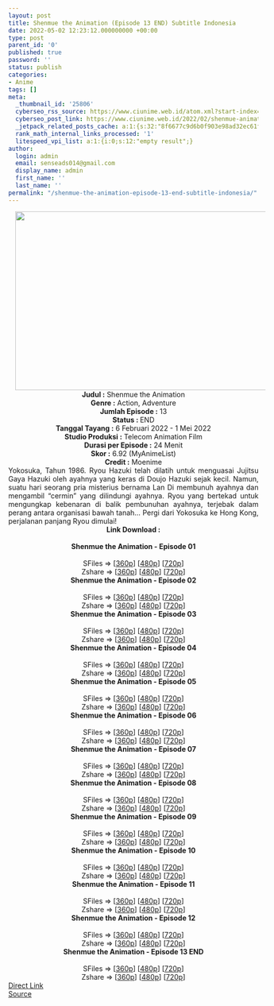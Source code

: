 ```yaml
---
layout: post
title: Shenmue the Animation (Episode 13 END) Subtitle Indonesia
date: 2022-05-02 12:23:12.000000000 +00:00
type: post
parent_id: '0'
published: true
password: ''
status: publish
categories:
- Anime
tags: []
meta:
  _thumbnail_id: '25806'
  cyberseo_rss_source: https://www.ciunime.web.id/atom.xml?start-index=1
  cyberseo_post_link: https://www.ciunime.web.id/2022/02/shenmue-animation-subtitle-indonesia.html
  _jetpack_related_posts_cache: a:1:{s:32:"8f6677c9d6b0f903e98ad32ec61f8deb";a:2:{s:7:"expires";i:1657877363;s:7:"payload";a:3:{i:0;a:1:{s:2:"id";i:25719;}i:1;a:1:{s:2:"id";i:25560;}i:2;a:1:{s:2:"id";i:25472;}}}}
  rank_math_internal_links_processed: '1'
  litespeed_vpi_list: a:1:{i:0;s:12:"empty result";}
author:
  login: admin
  email: senseads014@gmail.com
  display_name: admin
  first_name: ''
  last_name: ''
permalink: "/shenmue-the-animation-episode-13-end-subtitle-indonesia/"
---
```

<div class="separator" style="clear: both; text-align: center;"><a href="https://blogger.googleusercontent.com/img/a/AVvXsEhfVFIqA4CVahJ4kDvS9FbXRdZlUfH6W4sdAk97fwcjqv5pw4ZdJxaHu_TEB592OCMsLFpvkZ6T1Nmstbk_DWHk318avuzyS4C2SGRkDtEk3n2V6Pi6bf8O5y-hnnJKbv9ngVGCCEAqgwmX09Zd9ZL4CfIaqh2gAi7GFh_yi3CsPszk8z2bF92SF2cH=s1280" style="margin-left: 1em; margin-right: 1em;"><img border="0" data-original-height="720" data-original-width="1280" height="360" src="{{ site.baseurl }}/assets/2022/05/AVvXsEhfVFIqA4CVahJ4kDvS9FbXRdZlUfH6W4sdAk97fwcjqv5pw4ZdJxaHu_TEB592OCMsLFpvkZ6T1Nmstbk_DWHk318avuzyS4C2SGRkDtEk3n2V6Pi6bf8O5y-hnnJKbv9ngVGCCEAqgwmX09Zd9ZL4CfIaqh2gAi7GFh_yi3CsPszk8z2bF92SF2cH=w640-h360" width="640" /></a></div>
<div class="separator" style="clear: both; text-align: center;"></div>
<div style="text-align: center;"><b>Judul</b><b><b> </b>:</b> Shenmue the Animation</div>
<div style="text-align: center;"><b><b>Genre :</b></b> Action, Adventure</div>
<div style="text-align: center;"><b>Jumlah Episode :</b> 13<br /><b>Status :&nbsp;</b>END<br /><b>Tanggal Tayang :</b>&nbsp;6 Februari 2022 - 1 Mei 2022<br /><b>Studio Produksi :</b>&nbsp;Telecom Animation Film<br /><b>Durasi per Episode :</b> 24 Menit</div>
<div style="text-align: center;"><b>Skor :</b> 6.92 (MyAnimeList)</div>
<div style="text-align: center;"><b>Credit :</b>&nbsp;Moenime</div>
<div style="text-align: center;"></div>
<div style="text-align: justify;">Yokosuka, Tahun 1986. Ryou Hazuki telah dilatih untuk menguasai Jujitsu Gaya Hazuki oleh ayahnya yang keras di Doujo Hazuki sejak kecil. Namun, suatu hari seorang pria misterius bernama Lan Di membunuh ayahnya dan mengambil “cermin” yang dilindungi ayahnya. Ryou yang bertekad untuk mengungkap kebenaran di balik pembunuhan ayahnya, terjebak dalam perang antara organisasi bawah tanah… Pergi dari Yokosuka ke Hong Kong, perjalanan panjang Ryou dimulai!</div>
<div style="text-align: justify;"></div>
<div style="text-align: justify;"></div>
<div style="text-align: center;">
<div style="text-align: center;">
<div style="text-align: left;">
<div style="text-align: center;"><b>Link Download :</b></div>
<div style="text-align: center;"><b><br /></b></div>
<div style="text-align: center;"><span style="text-align: left;"><b>Shenmue the Animation&nbsp;</b></span><b>- Episode 01</b></div>
<div style="text-align: center;"><b><br /></b></div>
<div style="text-align: center;">SFiles =&gt; [<a href="http://www.solidfiles.com/v/5depXjdMLVeNj" target="_blank" rel="noopener">360p</a>] [<a href="http://www.solidfiles.com/v/nk6gP4WpzWMxY" target="_blank" rel="noopener">480p</a>] [<a href="http://www.solidfiles.com/v/AWKZXRR45LQa4" target="_blank" rel="noopener">720p</a>]</div>
<div style="text-align: center;">Zshare =&gt; [<a href="https://www73.zippyshare.com/v/jYzboJi7/file.html" target="_blank" rel="noopener">360p</a>] [<a href="https://www73.zippyshare.com/v/gGbgF5np/file.html" target="_blank" rel="noopener">480p</a>] [<a href="https://www73.zippyshare.com/v/wQmRbztU/file.html" target="_blank" rel="noopener">720p</a>]</div>
<div style="text-align: center;"></div>
<div style="text-align: center;">
<div><span style="text-align: left;"><b>Shenmue the Animation&nbsp;</b></span><b>- Episode 02</b></div>
<div><b><br /></b></div>
<div>SFiles =&gt; [<a href="https://www.mp4upload.com/t9s7enjhfhn6" target="_blank" rel="noopener">360p</a>] [<a href="https://www.mp4upload.com/tmdvhj443x8u" target="_blank" rel="noopener">480p</a>] [<a href="https://www.mp4upload.com/sbtdv4tyvwza" target="_blank" rel="noopener">720p</a>]</div>
<div>Zshare =&gt; [<a href="https://www30.zippyshare.com/v/ET8nDZR1/file.html" target="_blank" rel="noopener">360p</a>] [<a href="https://www30.zippyshare.com/v/IyS107zh/file.html" target="_blank" rel="noopener">480p</a>] [<a href="https://www30.zippyshare.com/v/IoCq6bGe/file.html" target="_blank" rel="noopener">720p</a>]</div>
<div></div>
<div>
<div><span style="text-align: left;"><b>Shenmue the Animation&nbsp;</b></span><b>- Episode 03</b></div>
<div><b><br /></b></div>
<div>SFiles =&gt; [<a href="http://www.solidfiles.com/v/RxMRLNBykZzg5" target="_blank" rel="noopener">360p</a>] [<a href="http://www.solidfiles.com/v/wWmVn6NaR8Mv8" target="_blank" rel="noopener">480p</a>] [<a href="http://www.solidfiles.com/v/KnaGLkd8yMNN3" target="_blank" rel="noopener">720p</a>]</div>
<div>Zshare =&gt; [<a href="https://www90.zippyshare.com/v/Kua8mzrm/file.html" target="_blank" rel="noopener">360p</a>] [<a href="https://www90.zippyshare.com/v/woNu2JPL/file.html" target="_blank" rel="noopener">480p</a>] [<a href="https://www90.zippyshare.com/v/ZLstQPR0/file.html" target="_blank" rel="noopener">720p</a>]</div>
</div>
<div></div>
<div>
<div><span style="text-align: left;"><b>Shenmue the Animation&nbsp;</b></span><b>- Episode 04</b></div>
<div><b><br /></b></div>
<div>SFiles =&gt; [<a href="http://www.solidfiles.com/v/kXBWejRe2ADLZ" target="_blank" rel="noopener">360p</a>] [<a href="http://www.solidfiles.com/v/kXBWejRe2ADLZ" target="_blank" rel="noopener">480p</a>] [<a href="http://www.solidfiles.com/v/AWDgBq5AMWNvV" target="_blank" rel="noopener">720p</a>]</div>
<div>Zshare =&gt; [<a href="https://www64.zippyshare.com/v/2bGMDve4/file.html" target="_blank" rel="noopener">360p</a>] [<a href="https://www64.zippyshare.com/v/Tl2wsPLA/file.html" target="_blank" rel="noopener">480p</a>] [<a href="https://www64.zippyshare.com/v/1hH7eSeO/file.html" target="_blank" rel="noopener">720p</a>]</div>
</div>
<div></div>
<div>
<div><span style="text-align: left;"><b>Shenmue the Animation&nbsp;</b></span><b>- Episode 05</b></div>
<div><b><br /></b></div>
<div>SFiles =&gt; [<a href="http://www.solidfiles.com/v/nkMd4kvDvnRv4" target="_blank" rel="noopener">360p</a>] [<a href="http://www.solidfiles.com/v/zegqXeWWd6WVZ" target="_blank" rel="noopener">480p</a>] [<a href="http://www.solidfiles.com/v/wWQA43pQggmLY" target="_blank" rel="noopener">720p</a>]</div>
<div>Zshare =&gt; [<a href="https://www43.zippyshare.com/v/MRmOhgat/file.html" target="_blank" rel="noopener">360p</a>] [<a href="https://www43.zippyshare.com/v/eHOvPrya/file.html" target="_blank" rel="noopener">480p</a>] [<a href="https://www43.zippyshare.com/v/nT39Uu0t/file.html" target="_blank" rel="noopener">720p</a>]</div>
</div>
<div></div>
<div>
<div><span style="text-align: left;"><b>Shenmue the Animation&nbsp;</b></span><b>- Episode 06</b></div>
<div><b><br /></b></div>
<div>SFiles =&gt; [<a href="http://www.solidfiles.com/v/Pe2jnQNpAx3Q8" target="_blank" rel="noopener">360p</a>] [<a href="http://www.solidfiles.com/v/BVwvMeNzXKqpQ" target="_blank" rel="noopener">480p</a>] [<a href="http://www.solidfiles.com/v/QnaDPkGeMqGRA" target="_blank" rel="noopener">720p</a>]</div>
<div>Zshare =&gt; [<a href="https://www76.zippyshare.com/v/2AVCNrpB/file.html" target="_blank" rel="noopener">360p</a>] [<a href="https://www76.zippyshare.com/v/Z8PIHP56/file.html" target="_blank" rel="noopener">480p</a>] [<a href="https://www76.zippyshare.com/v/CCMYrywC/file.html" target="_blank" rel="noopener">720p</a>]</div>
</div>
<div></div>
<div>
<div><span style="text-align: left;"><b>Shenmue the Animation&nbsp;</b></span><b>- Episode 07</b></div>
<div><b><br /></b></div>
<div>SFiles =&gt; [<a href="http://www.solidfiles.com/v/BVG25qgpkMgL7" target="_blank" rel="noopener">360p</a>] [<a href="http://www.solidfiles.com/v/eWaQ4nMY5gNxX" target="_blank" rel="noopener">480p</a>] [<a href="http://www.solidfiles.com/v/wWyjY6dan78gZ" target="_blank" rel="noopener">720p</a>]</div>
<div>Zshare =&gt; [<a href="https://www71.zippyshare.com/v/xr2UpaQ7/file.html" target="_blank" rel="noopener">360p</a>] [<a href="https://www71.zippyshare.com/v/20EV7xn1/file.html" target="_blank" rel="noopener">480p</a>] [<a href="https://www71.zippyshare.com/v/ZHXdIZAY/file.html" target="_blank" rel="noopener">720p</a>]</div>
</div>
<div></div>
<div>
<div><span style="text-align: left;"><b>Shenmue the Animation&nbsp;</b></span><b>- Episode 08</b></div>
<div><b><br /></b></div>
<div>SFiles =&gt; [<a href="http://www.solidfiles.com/v/AWdQd25gGWq48" target="_blank" rel="noopener">360p</a>] [<a href="http://www.solidfiles.com/v/dN2x2yZ6gqr6d" target="_blank" rel="noopener">480p</a>] [<a href="http://www.solidfiles.com/v/6GNRNnMM6jXjP" target="_blank" rel="noopener">720p</a>]</div>
<div>Zshare =&gt; [<a href="https://www60.zippyshare.com/v/vHrp7umh/file.html" target="_blank" rel="noopener">360p</a>] [<a href="https://www60.zippyshare.com/v/NjsS6nAh/file.html" target="_blank" rel="noopener">480p</a>] [<a href="https://www60.zippyshare.com/v/ybPeEPt2/file.html" target="_blank" rel="noopener">720p</a>]</div>
</div>
<div></div>
<div>
<div><span style="text-align: left;"><b>Shenmue the Animation&nbsp;</b></span><b>- Episode 09</b></div>
<div><b><br /></b></div>
<div>SFiles =&gt; [<a href="http://www.solidfiles.com/v/Rx8NrX8MWgy2e" target="_blank" rel="noopener">360p</a>] [<a href="http://www.solidfiles.com/v/AWNxDvyZxYLWq" target="_blank" rel="noopener">480p</a>] [<a href="http://www.solidfiles.com/v/GWjx2MmvrWv2X" target="_blank" rel="noopener">720p</a>]</div>
<div>Zshare =&gt; [<a href="https://www119.zippyshare.com/v/5s54K2w9/file.html" target="_blank" rel="noopener">360p</a>] [<a href="https://www119.zippyshare.com/v/pxa9VD6M/file.html" target="_blank" rel="noopener">480p</a>] [<a href="https://www119.zippyshare.com/v/DcLjiGEX/file.html" target="_blank" rel="noopener">720p</a>]</div>
</div>
<div></div>
<div>
<div><span style="text-align: left;"><b>Shenmue the Animation&nbsp;</b></span><b>- Episode 10</b></div>
<div><b><br /></b></div>
<div>SFiles =&gt; [<a href="http://www.solidfiles.com/v/LKX5wK5y5qkYv" target="_blank" rel="noopener">360p</a>] [<a href="http://www.solidfiles.com/v/dNv8VNBnDXAy5" target="_blank" rel="noopener">480p</a>] [<a href="http://www.solidfiles.com/v/6GXadGqBapjpn" target="_blank" rel="noopener">720p</a>]</div>
<div>Zshare =&gt; [<a href="https://www58.zippyshare.com/v/9ZLY4Bb5/file.html" target="_blank" rel="noopener">360p</a>] [<a href="https://www58.zippyshare.com/v/eHE33OaS/file.html" target="_blank" rel="noopener">480p</a>] [<a href="https://www58.zippyshare.com/v/6R9DmwCX/file.html" target="_blank" rel="noopener">720p</a>]</div>
</div>
<div></div>
<div>
<div><span style="text-align: left;"><b>Shenmue the Animation&nbsp;</b></span><b>- Episode 11</b></div>
<div><b><br /></b></div>
<div>SFiles =&gt; [<a href="http://www.solidfiles.com/v/VKW3dexYx4aev" target="_blank" rel="noopener">360p</a>] [<a href="http://www.solidfiles.com/v/dNvqeBB72j4e3" target="_blank" rel="noopener">480p</a>] [<a href="http://www.solidfiles.com/v/RxXnBzQRxNvgV" target="_blank" rel="noopener">720p</a>]</div>
<div>Zshare =&gt; [<a href="https://www45.zippyshare.com/v/CxuwbWk0/file.html" target="_blank" rel="noopener">360p</a>] [<a href="https://www45.zippyshare.com/v/C4XhdNUG/file.html" target="_blank" rel="noopener">480p</a>] [<a href="https://www45.zippyshare.com/v/qFVuM3A5/file.html" target="_blank" rel="noopener">720p</a>]</div>
</div>
<div></div>
<div>
<div><span style="text-align: left;"><b>Shenmue the Animation&nbsp;</b></span><b>- Episode 12</b></div>
<div><b><br /></b></div>
<div>SFiles =&gt; [<a href="http://www.solidfiles.com/v/3dW58mYjAaVKX" target="_blank" rel="noopener">360p</a>] [<a href="http://www.solidfiles.com/v/8Zjg8mQ2j8ak3" target="_blank" rel="noopener">480p</a>] [<a href="http://www.solidfiles.com/v/ZZe5jwW53gAkz" target="_blank" rel="noopener">720p</a>]</div>
<div>Zshare =&gt; [<a href="https://www30.zippyshare.com/v/peycRbDX/file.html" target="_blank" rel="noopener">360p</a>] [<a href="https://www30.zippyshare.com/v/P0iLm7ND/file.html" target="_blank" rel="noopener">480p</a>] [<a href="https://www30.zippyshare.com/v/moJYmvGF/file.html" target="_blank" rel="noopener">720p</a>]</div>
</div>
<div></div>
<div>
<div><span style="text-align: left;"><b>Shenmue the Animation&nbsp;</b></span><b>- Episode 13 END</b></div>
<div><b><br /></b></div>
<div>SFiles =&gt; [<a href="http://www.solidfiles.com/v/YL6r7W6AydgDm" target="_blank" rel="noopener">360p</a>] [<a href="http://www.solidfiles.com/v/PeQvB8mK427nX" target="_blank" rel="noopener">480p</a>] [<a href="http://www.solidfiles.com/v/5d6zm4MYmZyAL" target="_blank" rel="noopener">720p</a>]</div>
<div>Zshare =&gt; [<a href="https://www26.zippyshare.com/v/bxYBNuru/file.html" target="_blank" rel="noopener">360p</a>] [<a href="https://www26.zippyshare.com/v/78xIvnrN/file.html" target="_blank" rel="noopener">480p</a>] [<a href="https://www26.zippyshare.com/v/2TAcAoXo/file.html" target="_blank" rel="noopener">720p</a>]</div>
</div>
</div>
</div>
</div>
</div>
<link rel="stylesheet" href="https://cdnjs.cloudflare.com/ajax/libs/font-awesome/4.7.0/css/font-awesome.min.css" />
<div class="divbtn"> <a href="https://handymansurrender.com/fihup8buzv?key=94550f7ce39444073321dde3b8782f97" class="btn"><i class="fa fa-download"></i> Direct Link</a> <br /><a href="https://www.ciunime.web.id/2022/02/shenmue-animation-subtitle-indonesia.html">Source</a> </div>
